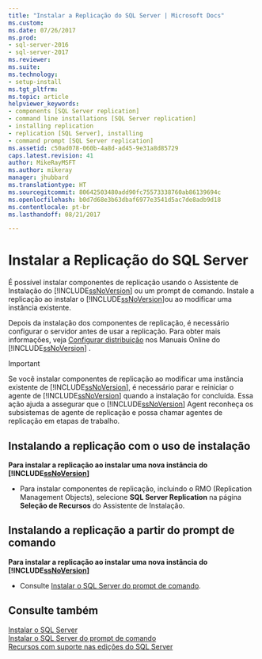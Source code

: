 ```yaml
---
title: "Instalar a Replicação do SQL Server | Microsoft Docs"
ms.custom: 
ms.date: 07/26/2017
ms.prod:
- sql-server-2016
- sql-server-2017
ms.reviewer: 
ms.suite: 
ms.technology:
- setup-install
ms.tgt_pltfrm: 
ms.topic: article
helpviewer_keywords:
- components [SQL Server replication]
- command line installations [SQL Server replication]
- installing replication
- replication [SQL Server], installing
- command prompt [SQL Server replication]
ms.assetid: c50ad078-060b-4a8d-ad45-9e31a8d85729
caps.latest.revision: 41
author: MikeRayMSFT
ms.author: mikeray
manager: jhubbard
ms.translationtype: HT
ms.sourcegitcommit: 80642503480add90fc75573338760ab86139694c
ms.openlocfilehash: b0d7d68e3b63dbaf6977e3541d5ac7de8adb9d18
ms.contentlocale: pt-br
ms.lasthandoff: 08/21/2017

---
```

# <a name="install-sql-server-replication"></a>Instalar a Replicação do SQL Server
É possível instalar componentes de replicação usando o Assistente de Instalação do [!INCLUDE[ssNoVersion](../../includes/ssnoversion-md.md)] ou um prompt de comando. Instale a replicação ao instalar o [!INCLUDE[ssNoVersion](../../includes/ssnoversion-md.md)]ou ao modificar uma instância existente.  
  
Depois da instalação dos componentes de replicação, é necessário configurar o servidor antes de usar a replicação. Para obter mais informações, veja [Configurar distribuição](../../relational-databases/replication/configure-distribution.md) nos Manuais Online do [!INCLUDE[ssNoVersion](../../includes/ssnoversion-md.md)] .  
  
>[!IMPORTANT]  
>Se você instalar componentes de replicação ao modificar uma instância existente de [!INCLUDE[ssNoVersion](../../includes/ssnoversion-md.md)], é necessário parar e reiniciar o agente de [!INCLUDE[ssNoVersion](../../includes/ssnoversion-md.md)] quando a instalação for concluída. Essa ação ajuda a assegurar que o [!INCLUDE[ssNoVersion](../../includes/ssnoversion-md.md)] Agent reconheça os subsistemas de agente de replicação e possa chamar agentes de replicação em etapas de trabalho.  
  
## <a name="installing-replication-by-using-setup"></a>Instalando a replicação com o uso de instalação  
**Para instalar a replicação ao instalar uma nova instância do [!INCLUDE[ssNoVersion](../../includes/ssnoversion-md.md)]**  
  
- Para instalar componentes de replicação, incluindo o RMO (Replication Management Objects), selecione **SQL Server Replication** na página **Seleção de Recursos** do Assistente de Instalação.  
  
## <a name="installing-replication-from-the-command-prompt"></a>Instalando a replicação a partir do prompt de comando  
 **Para instalar a replicação ao instalar uma nova instância do [!INCLUDE[ssNoVersion](../../includes/ssnoversion-md.md)]**  
  
- Consulte [Instalar o SQL Server do prompt de comando](../../database-engine/install-windows/install-sql-server-2016-from-the-command-prompt.md).  
  
## <a name="see-also"></a>Consulte também  
 [Instalar o SQL Server](../../database-engine/install-windows/install-sql-server.md)   
 [Instalar o SQL Server do prompt de comando](../../database-engine/install-windows/install-sql-server-2016-from-the-command-prompt.md)   
 [Recursos com suporte nas edições do SQL Server](../../sql-server/editions-and-components-of-sql-server-2017.md)  
  
  

